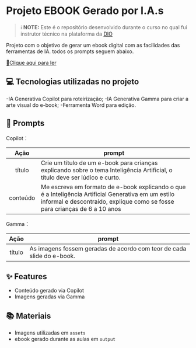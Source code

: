 
# Projeto EBOOK Gerado por I.A.s


 > ℹ️ **NOTE:** Este é o repositório desenvolvido durante o curso no qual fui instrutor técnico na plataforma da [DIO](https://dio.me)

Projeto com o objetivo de gerar um ebook digital com as facilidades das ferramentas de IA. todos os prompts
seguem abaixo.

<a href="https://github.com/Giulianni-dea/lab-natty-or-not/blob/main/A-Magia-da-Inteligencia-Artificial-Generativa.pdf" title="View PDF now"> 📕Clique aqui para ler</a>

## 💻 Tecnologias utilizadas no projeto

-IA Generativa Copilot para roteirização; 
-IA Generativa Gamma para criar a arte visual do e-book; 
-Ferramenta Word para edição.

## 🧠 Prompts


Copilot：

|   Ação   | prompt                                                                                                                                                                                                                                                                         |
| :------: | ------------------------------------------------------------------------------------------------------------------------------------------------------------------------------------------------------------------------------------------------------------------------------ |
|  título  | Crie um título de um e-book para crianças explicando sobre o tema Inteligência Artificial, o título deve ser lúdico e curto.                                                  |
| conteúdo | Me escreva em formato de e-book explicando o que é a Inteligência Artificial Generativa em um estilo informal e descontraído, explique como se fosse para crianças de 6 a 10 anos|


Gamma：

|  Ação  | prompt                                                                                 |
| :----: | -------------------------------------------------------------------------------------- |
| título | As imagens fossem geradas de acordo com teor de cada slide do e-book. |

## ✨ Features

- Conteúdo gerado via Copilot
- Imagens geradas via Gamma

## 📚 Materiais

- Imagens utilizadas em `assets`
- ebook gerado durante as aulas em `output`

